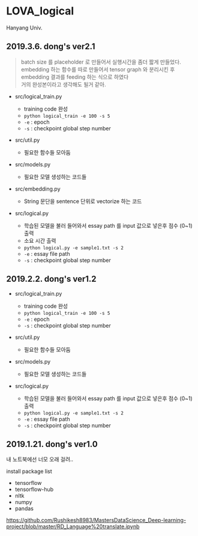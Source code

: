 # LOVA_logical
Hanyang Univ.

2019.3.6. dong's ver2.1
----
> batch size 를 placeholder 로 만들어서 실행시간을 좀더 짧게 만들었다.<br>
> embedding 하는 함수를 따로 만들어서 tensor graph 와 분리시킨 후 embedding 결과를 feeding 하는 식으로 하였다 <br>
> 거의 완성본이라고 생각해도 될거 같아.
- src/logical_train.py
  - training code 완성
  - ```python logical_train -e 100 -s 5```
  - ```-e``` : epoch
  - ```-s``` : checkpoint global step number

- src/util.py
  - 필요한 함수들 모아둠

- src/models.py
  - 필요한 모델 생성하는 코드들

- src/embedding.py
  - String 문단을 sentence 단위로 vectorize 하는 코드

- src/logical.py
  - 학습된 모델을 불러 들어와서 essay path 를 input 값으로 넣은후 점수 (0~1) 출력
  - 소요 시간 출력
  - ```python logical.py -e sample1.txt -s 2```
  - ```-e``` : essay file path
  - ```-s``` : checkpoint global step number


2019.2.2. dong's ver1.2
----
- src/logical_train.py
  - training code 완성
  - ```python logical_train -e 100 -s 5```
  - ```-e``` : epoch
  - ```-s``` : checkpoint global step number

- src/util.py
  - 필요한 함수들 모아둠

- src/models.py
  - 필요한 모델 생성하는 코드들

- src/logical.py
  - 학습된 모델을 불러 들어와서 essay path 를 input 값으로 넣은후 점수 (0~1) 출력
  - ```python logical.py -e sample1.txt -s 2```
  - ```-e``` : essay file path
  - ```-s``` : checkpoint global step number


2019.1.21. dong's ver1.0
----
내 노트북에선 너모 오래 걸려..

install package list
- tensorflow
- tensorflow-hub
- nltk
- numpy
- pandas

https://github.com/Rushikesh8983/MastersDataScience_Deep-learning-project/blob/master/RD_Language%20translate.ipynb
